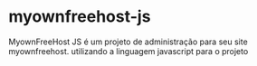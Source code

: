 # myownfreehost-js
MyownFreeHost JS é um projeto de administração para seu site myownfreehost. utilizando a linguagem javascript para o projeto
